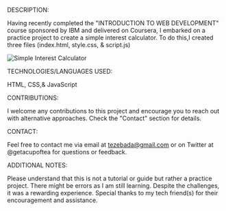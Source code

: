DESCRIPTION:

Having recently completed the "INTRODUCTION TO WEB DEVELOPMENT" course sponsored by IBM and delivered on Coursera, I embarked on a practice project to create a simple interest calculator. To do this,I created
three files (index.html, style.css, & script.js)

![Simple Interest Calculator](https://github.com/getacupoftea/project-simple_interest_calculator/assets/125554239/0d9c8d9b-5e21-4806-ac97-03b593549bef)

TECHNOLOGIES/LANGUAGES USED:

HTML, CSS,& JavaScript

CONTRIBUTIONS:

I welcome any contributions to this project and encourage you to reach out with alternative approaches. Check the "Contact" section for details.

CONTACT:

Feel free to contact me via email at tezebada@gmail.com or on Twitter at @getacupoftea for questions or feedback.

ADDITIONAL NOTES:

Please understand that this is not a tutorial or guide but rather a practice project. There might be errors as I am still learning. Despite the challenges, it was a rewarding experience. Special thanks to my tech friend(s) for their encouragement and assistance.
